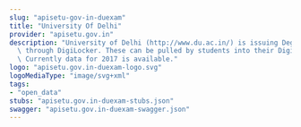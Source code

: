 ```yaml
---
slug: "apisetu-gov-in-duexam"
title: "University Of Delhi"
provider: "apisetu.gov.in"
description: "University of Delhi (http://www.du.ac.in/) is issuing Degree certificates\
  \ through DigiLocker. These can be pulled by students into their DigiLocker accounts.\
  \ Currently data for 2017 is available."
logo: "apisetu.gov.in-duexam-logo.svg"
logoMediaType: "image/svg+xml"
tags:
- "open_data"
stubs: "apisetu.gov.in-duexam-stubs.json"
swagger: "apisetu.gov.in-duexam-swagger.json"
---
```

